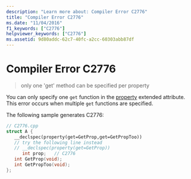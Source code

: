 ```yaml
---
description: "Learn more about: Compiler Error C2776"
title: "Compiler Error C2776"
ms.date: "11/04/2016"
f1_keywords: ["C2776"]
helpviewer_keywords: ["C2776"]
ms.assetid: 9d80addc-62c7-40fc-a2cc-60303abb87df
---
```

# Compiler Error C2776

> only one 'get' method can be specified per property

You can only specify one `get` function in the [property](../../cpp/property-cpp.md) extended attribute. This error occurs when multiple `get` functions are specified.

The following sample generates C2776:

```cpp
// C2776.cpp
struct A {
   __declspec(property(get=GetProp,get=GetPropToo))
   // try the following line instead
   // __declspec(property(get=GetProp))
      int prop;   // C2776
   int GetProp(void);
   int GetPropToo(void);
};
```
